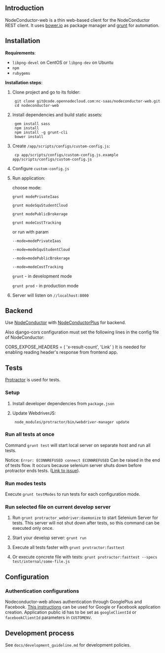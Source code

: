 ## Introduction

NodeConductor-web is a thin web-based client for the NodeConductor REST client.
It uses [bower.io][1] as package manager and [grunt][2] for automation.

## Installation

__Requirements__:

* `libpng-devel` on CentOS or `libpng-dev` on Ubuntu
* `npm`
* `rubygems`

__Installation steps__:

1. Clone project and go to its folder:

        git clone git@code.opennodecloud.com:nc-saas/nodeconductor-web.git
        cd nodeconductor-web

2. Install dependencies and build static assets:

        gem install sass
        npm install
        npm install -g grunt-cli
        bower install

3. Create `/app/scripts/configs/custom-config.js`:

        cp app/scripts/configs/custom-config.js.example app/scripts/configs/custom-config.js

4. Configure `custom-config.js`

5. Run application:

    choose mode:
    
     `grunt modePrivateIaas`
     
     `grunt modeSquStudentCloud`
     
     `grunt modePublicBrokerage`
     
     `grunt modeCostTracking`
     
     or run with param
     
     `--mode=modePrivateIaas`
     
     `--mode=modeSquStudentCloud`
     
     `--mode=modePublicBrokerage`
     
     `--mode=modeCostTracking`

    `grunt` - in development mode

    `grunt prod` - in production mode

6. Server will listen on `//localhost:8000`

## Backend

Use [NodeConductor][4] with [NodeConductorPlus][5] for backend.

Also django-cors configuration must set the following lines in the config file of NodeConductor:

CORS_EXPOSE_HEADERS = (
        'x-result-count',
        'Link'
)
It is needed for enabling reading header's response from frontend app.

## Tests

[Protractor][6] is used for tests.

### Setup

1. Install developer dependencies from `package.json`

2. Update WebdriverJS:

        node_modules/protractor/bin/webdriver-manager update

### Run all tests at once

Command `grunt test` will start local server on separate host and run all tests.

Notice: `Error: ECONNREFUSED connect ECONNREFUSED` Can be raised in the end of tests flow.
It occurs because selenium server shuts down before protractor ends tests. ([Link to issue][7]).

### Run modes tests

Execute `grunt testModes` to run tests for each configuration mode.

### Run selected file on current develop server

1. Run `grunt protractor_webdriver:daemonize` to start Selenium Server for tests.
This server will not shut down after tests, so this command can be executed only once.

2. Start your develop server: `grunt run`

3. Execute all tests faster with `grunt protractor:fasttest`

4. Or execute concrete file with tests: `grunt protractor:fasttest --specs test/internal/some-file.js`

## Configuration

### Authentication configurations

Nodeconductor-web allows authentication through GooglePlus and Facebook.
[This instructions][3] can be used for Google or Facebook application creation.
Application public id has to be set as `googleClientId` or `facebookClientId` parameters in `CUSTOMENV`.


## Development process

See `docs/development_guideline.md` for development policies.


[1]: http://bower.io
[2]: http://gruntjs.com
[3]: https://github.com/sahat/satellizer/#obtaining-oauth-keys
[4]: https://code.opennodecloud.com/nodeconductor/nodeconductor/blob/develop/README.rst
[5]: https://code.opennodecloud.com/nc-saas/ncplus/blob/develop/README.rst
[6]: http://angular.github.io/protractor/#/tutorial
[7]: https://github.com/teerapap/grunt-protractor-runner/issues/111
